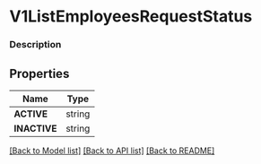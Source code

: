 # V1ListEmployeesRequestStatus


### Description



## Properties
Name | Type
------------ | -------------
**ACTIVE** | string
**INACTIVE** | string

[[Back to Model list]](../README.md#documentation-for-models) [[Back to API list]](../README.md#documentation-for-api-endpoints) [[Back to README]](../README.md)


